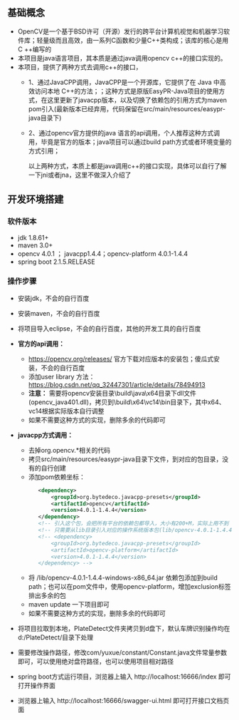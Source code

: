 ## 基础概念
- OpenCV是一个基于BSD许可（开源）发行的跨平台计算机视觉和机器学习软件库；轻量级而且高效，由一系列C函数和少量C++类构成；该库的核心是用C ++编写的
- 本项目是java语言项目，其本质是通过java调用opencv c++的接口实现的。
- 本项目，提供了两种方式去调用c++的接口，
  - 1、通过JavaCPP调用，JavaCPP是一个开源库，它提供了在 Java 中高效访问本地 C++的方法；；这种方式是原版EasyPR-Java项目的使用方式，在这里更新了javacpp版本，以及切换了依赖包的引用方式为maven pom引入(最新版本已经弃用，代码保留在src/main/resources/easypr-java目录下)
  - 2、通过opencv官方提供的java 语言的api调用，个人推荐这种方式调用，毕竟是官方的版本；java项目可以通过build path方式或者环境变量的方式引用；
   
      以上两种方式，本质上都是java调用c++的接口实现，具体可以自行了解一下jni或者jna，这里不做深入介绍了


## 开发环境搭建

### 软件版本

- jdk 1.8.61+
- maven 3.0+
- opencv 4.0.1 ； javacpp1.4.4；opencv-platform 4.0.1-1.4.4
- spring boot 2.1.5.RELEASE

### 操作步骤 


- 安装jdk，不会的自行百度
- 安装maven，不会的自行百度
- 将项目导入eclipse，不会的自行百度，其他的开发工具的自行百度
- **官方的api调用：**
  - https://opencv.org/releases/ 官方下载对应版本的安装包；傻瓜式安装，不会的自行百度
  - 添加user library 方法：https://blog.csdn.net/qq_32447301/article/details/78494913
  - **注意：** 需要将opencv安装目录\build\java\x64目录下dll文件(opencv_java401.dll)，拷贝到\build\x64\vc14\bin目录下，其中x64、vc14根据实际版本自行调整
  - 如果不需要这种方式的实现，删除多余的代码即可

- **javacpp方式调用：**
  - 去掉org.opencv.*相关的代码
  - 拷贝src/main/resources/easypr-java目录下文件，到对应的包目录，没有的自行创建
  - 添加pom依赖坐标：
     ```xml
        <dependency>
            <groupId>org.bytedeco.javacpp-presets</groupId>
            <artifactId>opencv</artifactId>
            <version>4.0.1-1.4.4</version>
        </dependency>
        <!-- 引入这个包，会把所有平台的依赖包都导入，大小有200+M，实际上用不到 -->
        <!-- 只需要从lib目录引入对应的操作系统版本包(lib/opencv-4.0.1-1.4.4-windows-x86_64.jar)即可 -->
        <!-- <dependency>
            <groupId>org.bytedeco.javacpp-presets</groupId>
            <artifactId>opencv-platform</artifactId>
            <version>4.0.1-1.4.4</version>
        </dependency> -->
     ```
  - 将 /lib/opencv-4.0.1-1.4.4-windows-x86_64.jar 依赖包添加到build path；也可以在pom文件中，使用opencv-platform，增加exclusion标签排出多余的包
  - maven update 一下项目即可
  - 如果不需要这种方式的实现，删除多余的代码即可
  
- 将项目拉取到本地，PlateDetect文件夹拷贝到d盘下，默认车牌识别操作均在d:/PlateDetect/目录下处理
- 需要修改操作路径，修改com/yuxue/constant/Constant.java文件常量参数即可，可以使用绝对盘符路径，也可以使用项目相对路径
- spring boot方式运行项目，浏览器上输入 http://localhost:16666/index 即可打开操作界面
- 浏览器上输入 http://localhost:16666/swagger-ui.html 即可打开接口文档页面